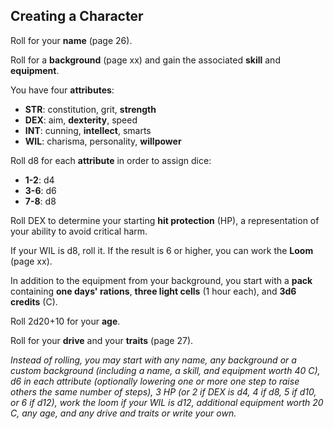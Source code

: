 ## Creating a Character

Roll for your **name** (page 26).

Roll for a **background** (page xx) and gain the associated **skill** and **equipment**.

You have four **attributes**:

- **STR**: constitution, grit, **strength**
- **DEX**: aim, **dexterity**, speed
- **INT**: cunning, **intellect**, smarts
- **WIL**: charisma, personality, **willpower**

Roll d8 for each **attribute** in order to assign dice:

- **1-2**: d4
- **3-6**: d6
- **7-8**: d8

Roll DEX to determine your starting **hit protection** (HP), a representation of your ability to avoid critical harm.

If your WIL is d8, roll it. If the result is 6 or higher, you can work the **Loom** (page xx).

In addition to the equipment from your background, you start with a **pack** containing **one days' rations**, **three light cells** (1 hour each), and **3d6 credits** (C).

Roll 2d20+10 for your **age**.

Roll for your **drive** and your **traits** (page 27).

*Instead of rolling, you may start with any name, any background or a custom background (including a name, a skill, and equipment worth 40 C), d6 in each attribute (optionally lowering one or more one step to raise others the same number of steps), 3 HP (or 2 if DEX is d4, 4 if d8, 5 if d10, or 6 if d12), work the loom if your WIL is d12, additional equipment worth 20 C, any age, and any drive and traits or write your own.*
